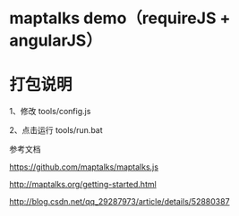 # maptalks demo（requireJS + angularJS）

# 打包说明 

1、修改 tools/config.js

2、点击运行 tools/run.bat

参考文档

https://github.com/maptalks/maptalks.js

http://maptalks.org/getting-started.html

http://blog.csdn.net/qq_29287973/article/details/52880387